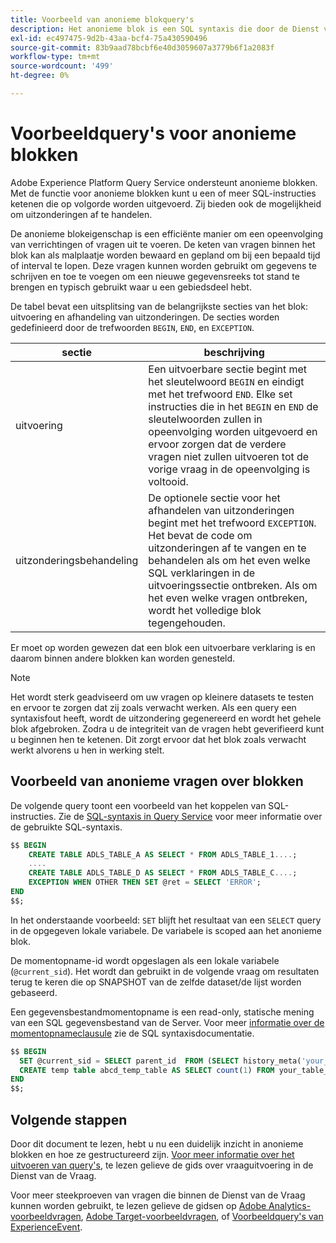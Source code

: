 ```yaml
---
title: Voorbeeld van anonieme blokquery's
description: Het anonieme blok is een SQL syntaxis die door de Dienst van de Vraag van Adobe Experience Platform wordt gesteund, die u toestaat om een opeenvolging van vragen efficiënt uit te voeren
exl-id: ec497475-9d2b-43aa-bcf4-75a430590496
source-git-commit: 83b9aad78bcbf6e40d3059607a3779b6f1a2083f
workflow-type: tm+mt
source-wordcount: '499'
ht-degree: 0%

---
```


# Voorbeeldquery&#39;s voor anonieme blokken

Adobe Experience Platform Query Service ondersteunt anonieme blokken. Met de functie voor anonieme blokken kunt u een of meer SQL-instructies ketenen die op volgorde worden uitgevoerd. Zij bieden ook de mogelijkheid om uitzonderingen af te handelen.

De anonieme blokeigenschap is een efficiënte manier om een opeenvolging van verrichtingen of vragen uit te voeren. De keten van vragen binnen het blok kan als malplaatje worden bewaard en gepland om bij een bepaald tijd of interval te lopen. Deze vragen kunnen worden gebruikt om gegevens te schrijven en toe te voegen om een nieuwe gegevensreeks tot stand te brengen en typisch gebruikt waar u een gebiedsdeel hebt.

De tabel bevat een uitsplitsing van de belangrijkste secties van het blok: uitvoering en afhandeling van uitzonderingen. De secties worden gedefinieerd door de trefwoorden `BEGIN`, `END`, en `EXCEPTION`.

| sectie | beschrijving |
|---|---|
| uitvoering | Een uitvoerbare sectie begint met het sleutelwoord `BEGIN` en eindigt met het trefwoord `END`. Elke set instructies die in het `BEGIN` en `END` de sleutelwoorden zullen in opeenvolging worden uitgevoerd en ervoor zorgen dat de verdere vragen niet zullen uitvoeren tot de vorige vraag in de opeenvolging is voltooid. |
| uitzonderingsbehandeling | De optionele sectie voor het afhandelen van uitzonderingen begint met het trefwoord `EXCEPTION`. Het bevat de code om uitzonderingen af te vangen en te behandelen als om het even welke SQL verklaringen in de uitvoeringssectie ontbreken. Als om het even welke vragen ontbreken, wordt het volledige blok tegengehouden. |

Er moet op worden gewezen dat een blok een uitvoerbare verklaring is en daarom binnen andere blokken kan worden genesteld.

>[!NOTE]
>
> Het wordt sterk geadviseerd om uw vragen op kleinere datasets te testen en ervoor te zorgen dat zij zoals verwacht werken. Als een query een syntaxisfout heeft, wordt de uitzondering gegenereerd en wordt het gehele blok afgebroken. Zodra u de integriteit van de vragen hebt geverifieerd kunt u beginnen hen te ketenen. Dit zorgt ervoor dat het blok zoals verwacht werkt alvorens u hen in werking stelt.

## Voorbeeld van anonieme vragen over blokken

De volgende query toont een voorbeeld van het koppelen van SQL-instructies. Zie de [SQL-syntaxis in Query Service](../sql/syntax.md) voor meer informatie over de gebruikte SQL-syntaxis.

```SQL
$$ BEGIN
    CREATE TABLE ADLS_TABLE_A AS SELECT * FROM ADLS_TABLE_1....;
    ....
    CREATE TABLE ADLS_TABLE_D AS SELECT * FROM ADLS_TABLE_C....; 
    EXCEPTION WHEN OTHER THEN SET @ret = SELECT 'ERROR';
END
$$;
```

In het onderstaande voorbeeld: `SET` blijft het resultaat van een `SELECT` query in de opgegeven lokale variabele. De variabele is scoped aan het anonieme blok.

De momentopname-id wordt opgeslagen als een lokale variabele (`@current_sid`). Het wordt dan gebruikt in de volgende vraag om resultaten terug te keren die op SNAPSHOT van de zelfde dataset/de lijst worden gebaseerd.

Een gegevensbestandmomentopname is een read-only, statische mening van een SQL gegevensbestand van de Server. Voor meer [informatie over de momentopnameclausule](../sql/syntax.md#SNAPSHOT-clause) zie de SQL syntaxisdocumentatie.

```SQL
$$ BEGIN                                             
  SET @current_sid = SELECT parent_id  FROM (SELECT history_meta('your_table_name')) WHERE  is_current = true;
  CREATE temp table abcd_temp_table AS SELECT count(1) FROM your_table_name  SNAPSHOT SINCE @current_sid;                                                                                           
END
$$;
```

## Volgende stappen

Door dit document te lezen, hebt u nu een duidelijk inzicht in anonieme blokken en hoe ze gestructureerd zijn. [Voor meer informatie over het uitvoeren van query&#39;s](./writing-queries.md), te lezen gelieve de gids over vraaguitvoering in de Dienst van de Vraag.

Voor meer steekproeven van vragen die binnen de Dienst van de Vraag kunnen worden gebruikt, te lezen gelieve de gidsen op [Adobe Analytics-voorbeeldvragen](./adobe-analytics.md), [Adobe Target-voorbeeldvragen](./adobe-target.md), of [Voorbeeldquery&#39;s van ExperienceEvent](./experience-event-queries.md).

